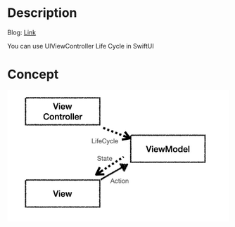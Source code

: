 # Description
Blog: [Link](https://doing-programming.tistory.com/entry/SwiftUI-SwiftUI-%ED%99%98%EA%B2%BD%EC%97%90%EC%84%9C-ViewController-Life-Cycle-%EC%82%AC%EC%9A%A9%ED%95%98%EA%B8%B0)

You can use UIViewController Life Cycle in SwiftUI

# Concept
![](src/concept.jpg)


